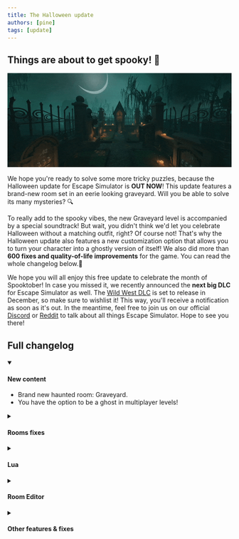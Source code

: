 ```yaml
---
title: The Halloween update
authors: [pine]
tags: [update]
---
```


## Things are about to get spooky! 👻

![Flythrough](./flythrough.gif)

We hope you're ready to solve some more tricky puzzles, because the Halloween update for Escape Simulator is **OUT NOW**! This update features a brand-new room set in an eerie looking graveyard. Will you be able to solve its many mysteries? 🔍

<!--truncate-->

To really add to the spooky vibes, the new Graveyard level is accompanied by a special soundtrack! But wait, you didn't think we'd let you celebrate Halloween without a matching outfit, right? Of course not! That's why the Halloween update also features a new customization option that allows you to turn your character into a ghostly version of itself! 
We also did more than **600 fixes and quality-of-life improvements** for the game. You can read the whole changelog below.🔽


We hope you will all enjoy this free update to celebrate the month of Spooktober! In case you missed it, we recently announced the **next big DLC** for Escape Simulator as well. The [Wild West DLC](https://store.steampowered.com/app/2175260/Escape_Simulator_Wild_West_DLC/) is set to release in December, so make sure to wishlist it! This way, you'll receive a notification as soon as it's out. In the meantime, feel free to join us on our official [Discord](https://discord.gg/pinestudio) or [Reddit](https://www.reddit.com/r/PlayEscapeSimulator/) to talk about all things Escape Simulator. Hope to see you there!


##  Full changelog

<details open><summary><h4>New content</h4></summary>

- Brand new haunted room: Graveyard.
- You have the option to be a ghost in multiplayer levels!

</details>

<details><summary><h4>Rooms fixes</h4></summary>

- 70's Room: Fixed polaroid flash.
- The Engine Room: Fixed using fire extinguisher with a controller.
- The Top: a rotating object should feel better in singleplayer and multiplayer.
- The Elevator: there is a reset button for the circular puzzle in case you get stuck.

</details>

<details><summary><h4>Lua</h4></summary>

- Better error handling, the log will show on what line the error occurred
- Added support for Slidables in Lua
- Lua fixed can't enter negative indexes for locks

</details>

<details><summary><h4>Room Editor</h4></summary>

- Introducing the all new prop behaviour ✨The Slidable✨ 
- Added button to fix workshop item id in the publish room menu
- Controller slot interaction should work better
- Pickables now work on zoomables
- Fixed crashing on copy/duplicate and undo
- Unlock input on locks should now work for continuous and fixed locks
- Fixed importing a display prop with textures breaks the room
- Only the display logic prop needs the transparent order offset checkmark
- Custom models material fixes
- Fixed laser effect rendering on screen
- Sounds shouldn't continue on loading next episode
- Fixed finish screen exit room buttons
- Keypad prop reset button fixed

</details>

<details><summary><h4>Other features & fixes</h4></summary>

- There is a new news section. It will display important updates to the game.
- Better controller handling.
- Better controller slot interaction.
- Voice chat is now much more reliable.
- Proximity chat is now working properly.
- Fixed a bug where removing an item from inventory could crash the game.
- Fixed placement of the held item on all camera FOVs.
- filtered chat messages are no longer just ignored
- Item can no longer be pinned during animation.
- There are avatars in UI showing who is speaking in voice chat.
- Sliders have been improved across the game. They should feel better in singleplayer and are synced better in multiplayer.
- **617 commits** of bug fixes and quality-of-life improvements!

</details>